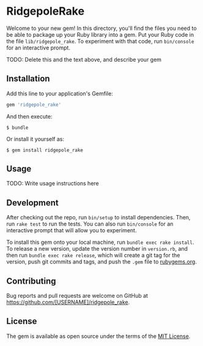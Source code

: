 # RidgepoleRake

Welcome to your new gem! In this directory, you'll find the files you need to be able to package up your Ruby library into a gem. Put your Ruby code in the file `lib/ridgepole_rake`. To experiment with that code, run `bin/console` for an interactive prompt.

TODO: Delete this and the text above, and describe your gem

## Installation

Add this line to your application's Gemfile:

```ruby
gem 'ridgepole_rake'
```

And then execute:

    $ bundle

Or install it yourself as:

    $ gem install ridgepole_rake

## Usage

TODO: Write usage instructions here

## Development

After checking out the repo, run `bin/setup` to install dependencies. Then, run `rake test` to run the tests. You can also run `bin/console` for an interactive prompt that will allow you to experiment.

To install this gem onto your local machine, run `bundle exec rake install`. To release a new version, update the version number in `version.rb`, and then run `bundle exec rake release`, which will create a git tag for the version, push git commits and tags, and push the `.gem` file to [rubygems.org](https://rubygems.org).

## Contributing

Bug reports and pull requests are welcome on GitHub at https://github.com/[USERNAME]/ridgepole_rake.


## License

The gem is available as open source under the terms of the [MIT License](http://opensource.org/licenses/MIT).


